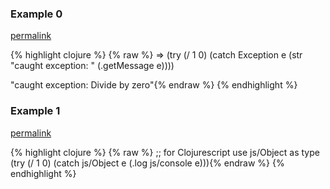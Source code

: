 ### Example 0
[permalink](#example-0)

{% highlight clojure %}
{% raw %}
=> (try
     (/ 1 0)
     (catch Exception e (str "caught exception: " (.getMessage e))))

"caught exception: Divide by zero"{% endraw %}
{% endhighlight %}


### Example 1
[permalink](#example-1)

{% highlight clojure %}
{% raw %}
;; for Clojurescript use js/Object as type
(try
   (/ 1 0)
   (catch js/Object e
       (.log js/console e))){% endraw %}
{% endhighlight %}


